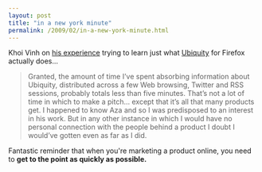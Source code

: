 ```yaml
---
layout: post
title: "in a new york minute"
permalink: /2009/02/in-a-new-york-minute.html
---
```


Khoi Vinh on [his experience](http://www.subtraction.com/2009/02/06/marketing-in-a-minute) trying to learn just what [Ubiquity](http://labs.mozilla.com/projects/ubiquity/) for Firefox actually does...

> Granted, the amount of time I’ve spent absorbing information about Ubiquity, distributed across a few Web browsing, Twitter and RSS sessions, probably totals less than five minutes. That’s not a lot of time in which to make a pitch… except that it’s all that many products get. I happened to know Aza and so I was predisposed to an interest in his work. But in any other instance in which I would have no personal connection with the people behind a product I doubt I would’ve gotten even as far as I did.

Fantastic reminder that when you're marketing a product online, you need to **get to the point as quickly as possible.**